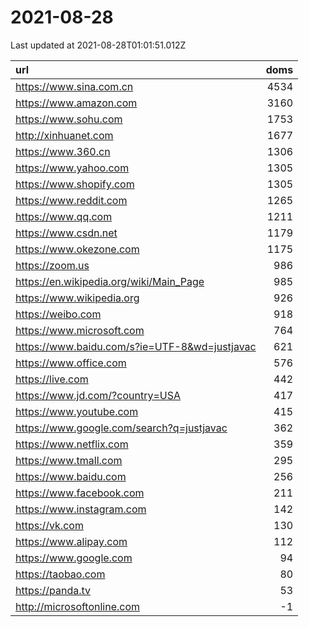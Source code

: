 # 2021-08-28

<!-- BEGIN -->
Last updated at 2021-08-28T01:01:51.012Z

url | doms
:- | -:
https://www.sina.com.cn | 4534
https://www.amazon.com | 3160
https://www.sohu.com | 1753
http://xinhuanet.com | 1677
https://www.360.cn | 1306
https://www.yahoo.com | 1305
https://www.shopify.com | 1305
https://www.reddit.com | 1265
https://www.qq.com | 1211
https://www.csdn.net | 1179
https://www.okezone.com | 1175
https://zoom.us | 986
https://en.wikipedia.org/wiki/Main_Page | 985
https://www.wikipedia.org | 926
https://weibo.com | 918
https://www.microsoft.com | 764
https://www.baidu.com/s?ie=UTF-8&wd=justjavac | 621
https://www.office.com | 576
https://live.com | 442
https://www.jd.com/?country=USA | 417
https://www.youtube.com | 415
https://www.google.com/search?q=justjavac | 362
https://www.netflix.com | 359
https://www.tmall.com | 295
https://www.baidu.com | 256
https://www.facebook.com | 211
https://www.instagram.com | 142
https://vk.com | 130
https://www.alipay.com | 112
https://www.google.com | 94
https://taobao.com | 80
https://panda.tv | 53
http://microsoftonline.com | -1
<!-- END -->

